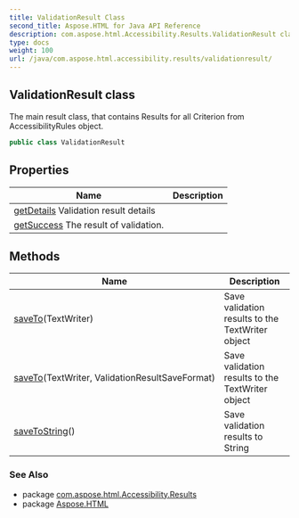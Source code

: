 ```yaml
---
title: ValidationResult Class
second_title: Aspose.HTML for Java API Reference
description: com.aspose.html.Accessibility.Results.ValidationResult class. The main result class that contains Results for all Criterion from AccessibilityRules object
type: docs
weight: 100
url: /java/com.aspose.html.accessibility.results/validationresult/
---
```

## ValidationResult class

The main result class, that contains Results for all Criterion from AccessibilityRules object.

```java
public class ValidationResult
```

## Properties

| Name | Description |
| --- | --- |
| [getDetails](../../com.aspose.html.accessibility.results/validationresult/details/) Validation result details |
| [getSuccess](../../com.aspose.html.accessibility.results/validationresult/success/) The result of validation. |

## Methods

| Name | Description |
| --- | --- |
| [saveTo](../../com.aspose.html.accessibility.results/validationresult/saveto/#saveto)(TextWriter) | Save validation results to the TextWriter object |
| [saveTo](../../com.aspose.html.accessibility.results/validationresult/saveto/#saveto_1)(TextWriter, ValidationResultSaveFormat) | Save validation results to the TextWriter object |
| [saveToString](../../com.aspose.html.accessibility.results/validationresult/savetoString/)() | Save validation results to String |

### See Also

* package [com.aspose.html.Accessibility.Results](../../com.aspose.html.accessibility.results/)
* package [Aspose.HTML](../../)
